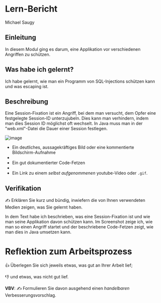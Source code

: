 # Lern-Bericht
Michael Saugy

## Einleitung

In diesem Modul ging es darum, eine Applikation vor verschiedenen Angriffen zu schützen.

## Was habe ich gelernt?

Ich habe gelernt, wie man ein Programm von SQL-Injections schützen kann und was escaping ist.

## Beschreibung

Eine Session-Fixation ist ein Angriff, bei dem man versucht, dem Opfer eine festgelegte Session-ID unterzujubeln. Dies kann man verhindern, indem man dies Session ID möglichst oft wechselt. In Java muss man in der "web.xml"-Datei die Dauer einer Session festlegen.

![image](https://user-images.githubusercontent.com/69577552/207852766-344957bd-2ae8-40ef-a73d-2583539679f0.png)

* Ein deutliches, aussagekräftiges Bild oder eine kommentierte Bildschirm-Aufnahme
*
*  Ein gut dokumentierter Code-Fetzen
*  
* Ein Link zu einem *selbst aufgenommenen* youtube-Video oder `.gif`.

## Verifikation

✍️ Erklären Sie kurz und bündig, inwiefern die von Ihnen verwendeten Medien zeigen, was Sie gelernt haben.

In dem Text habe ich beschrieben, was eine Session-Fixation ist und wie man seine Applikation davon schützen kann. Im Screenshot zeige ich, wie man so einen Angriff startet und der beschriebene Code-Fetzen zeigt, wie man dies in Java umsetzen kann. 

# Reflektion zum Arbeitsprozess

👍 Überlegen Sie sich jeweils etwas, was gut an Ihrer Arbeit lief; 

👎 und etwas, was nicht gut lief.

**VBV**: ✍️ Formulieren Sie davon ausgehend einen *handelbaren* Verbesserungsvorschlag.
